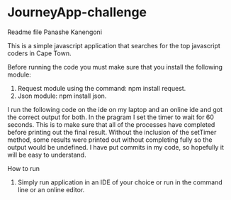 # JourneyApp-challenge
Readme file Panashe Kanengoni

This is a simple javascript application that searches for the top javascript coders in Cape Town.

Before running the code you must make sure that you install the following module:
1. Request module using the command: npm install request.
2. Json module: npm install json.

I run the following code on the ide on my laptop and an online ide and got the correct output for both.
In the pragram I set the timer to wait for 60 seconds. This is to make sure that all of the processes have completed before printing out the final result. Without the inclusion of the setTimer method, some results were printed out without completing fully so the output would be undefined. I have put commits in my code, so hopefully it will be easy to understand.

How to run
1. Simply run application in an IDE of your choice or run in the command line or an online editor.
